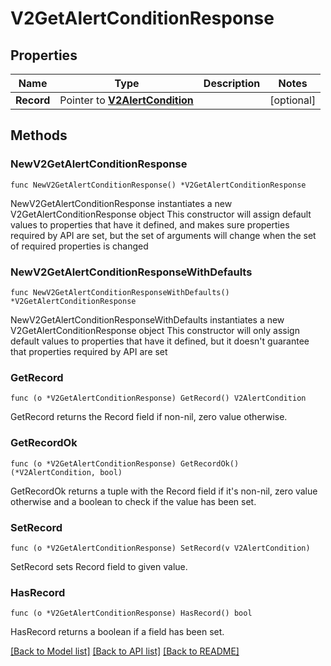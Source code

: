 # V2GetAlertConditionResponse

## Properties

Name | Type | Description | Notes
------------ | ------------- | ------------- | -------------
**Record** | Pointer to [**V2AlertCondition**](v2AlertCondition.md) |  | [optional] 

## Methods

### NewV2GetAlertConditionResponse

`func NewV2GetAlertConditionResponse() *V2GetAlertConditionResponse`

NewV2GetAlertConditionResponse instantiates a new V2GetAlertConditionResponse object
This constructor will assign default values to properties that have it defined,
and makes sure properties required by API are set, but the set of arguments
will change when the set of required properties is changed

### NewV2GetAlertConditionResponseWithDefaults

`func NewV2GetAlertConditionResponseWithDefaults() *V2GetAlertConditionResponse`

NewV2GetAlertConditionResponseWithDefaults instantiates a new V2GetAlertConditionResponse object
This constructor will only assign default values to properties that have it defined,
but it doesn't guarantee that properties required by API are set

### GetRecord

`func (o *V2GetAlertConditionResponse) GetRecord() V2AlertCondition`

GetRecord returns the Record field if non-nil, zero value otherwise.

### GetRecordOk

`func (o *V2GetAlertConditionResponse) GetRecordOk() (*V2AlertCondition, bool)`

GetRecordOk returns a tuple with the Record field if it's non-nil, zero value otherwise
and a boolean to check if the value has been set.

### SetRecord

`func (o *V2GetAlertConditionResponse) SetRecord(v V2AlertCondition)`

SetRecord sets Record field to given value.

### HasRecord

`func (o *V2GetAlertConditionResponse) HasRecord() bool`

HasRecord returns a boolean if a field has been set.


[[Back to Model list]](../README.md#documentation-for-models) [[Back to API list]](../README.md#documentation-for-api-endpoints) [[Back to README]](../README.md)


